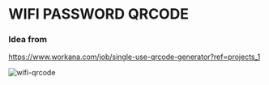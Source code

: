 # WIFI PASSWORD QRCODE

### Idea from

https://www.workana.com/job/single-use-qrcode-generator?ref=projects_1

![wifi-qrcode](https://github.com/user-attachments/assets/0e613621-0179-455d-812e-ba9781b0f9ff)


